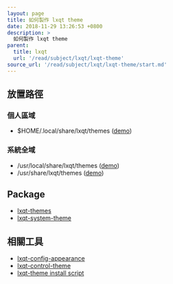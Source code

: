```yaml
---
layout: page
title: 如何製作 lxqt theme
date: 2018-11-29 13:26:53 +0800
description: >
  如何製作 lxqt theme
parent:
  title: lxqt
  url: '/read/subject/lxqt/lxqt-theme'
source_url: '/read/subject/lxqt/lxqt-theme/start.md'
---
```



## 放置路徑


### 個人區域

* $HOME/.local/share/lxqt/themes  ([demo](https://github.com/samwhelp/tool-lxqt-control/tree/master/demo/lxqt-theme/create-lxqt-theme/demo-003))


### 系統全域

* /usr/local/share/lxqt/themes ([demo](https://github.com/samwhelp/tool-lxqt-control/tree/master/demo/lxqt-theme/create-lxqt-theme/demo-002))
* /usr/share/lxqt/themes ([demo](https://github.com/samwhelp/tool-lxqt-control/tree/master/demo/lxqt-theme/create-lxqt-theme/demo-001))


## Package

* [lxqt-themes](https://packages.ubuntu.com/bionic/lxqt-themes)
* [lxqt-system-theme](https://packages.ubuntu.com/bionic/lxqt-system-theme)


## 相關工具

* [lxqt-config-appearance](http://manpages.ubuntu.com/manpages/bionic/en/man1/lxqt-config-appearance.1.html)
* [lxqt-control-theme](https://github.com/samwhelp/tool-lxqt-control/tree/master/app/lxqt-control-theme/project/lxqt-control-theme)
* [lxqt-theme install script](https://github.com/samwhelp/play-ubuntu-18.04-plan/tree/master/prototype/lxqt-theme)
